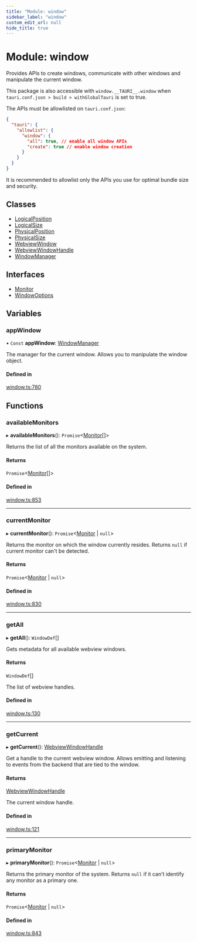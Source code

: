 ```yaml
---
title: "Module: window"
sidebar_label: "window"
custom_edit_url: null
hide_title: true
---
```


# Module: window

Provides APIs to create windows, communicate with other windows and manipulate the current window.

This package is also accessible with `window.__TAURI__.window` when `tauri.conf.json > build > withGlobalTauri` is set to true.

The APIs must be allowlisted on `tauri.conf.json`:
```json
{
  "tauri": {
    "allowlist": {
      "window": {
        "all": true, // enable all window APIs
        "create": true // enable window creation
      }
    }
  }
}
```
It is recommended to allowlist only the APIs you use for optimal bundle size and security.

## Classes

- [LogicalPosition](../classes/window.logicalposition.md)
- [LogicalSize](../classes/window.logicalsize.md)
- [PhysicalPosition](../classes/window.physicalposition.md)
- [PhysicalSize](../classes/window.physicalsize.md)
- [WebviewWindow](../classes/window.webviewwindow.md)
- [WebviewWindowHandle](../classes/window.webviewwindowhandle.md)
- [WindowManager](../classes/window.windowmanager.md)

## Interfaces

- [Monitor](../interfaces/window.monitor.md)
- [WindowOptions](../interfaces/window.windowoptions.md)

## Variables

### appWindow

• `Const` **appWindow**: [WindowManager](../classes/window.windowmanager.md)

The manager for the current window. Allows you to manipulate the window object.

#### Defined in

[window.ts:780](https://github.com/tauri-apps/tauri/blob/1be3546/tooling/api/src/window.ts#L780)

## Functions

### availableMonitors

▸ **availableMonitors**(): `Promise`<[Monitor](../interfaces/window.monitor.md)[]\>

Returns the list of all the monitors available on the system.

#### Returns

`Promise`<[Monitor](../interfaces/window.monitor.md)[]\>

#### Defined in

[window.ts:853](https://github.com/tauri-apps/tauri/blob/1be3546/tooling/api/src/window.ts#L853)

___

### currentMonitor

▸ **currentMonitor**(): `Promise`<[Monitor](../interfaces/window.monitor.md) \| ``null``\>

Returns the monitor on which the window currently resides.
Returns `null` if current monitor can't be detected.

#### Returns

`Promise`<[Monitor](../interfaces/window.monitor.md) \| ``null``\>

#### Defined in

[window.ts:830](https://github.com/tauri-apps/tauri/blob/1be3546/tooling/api/src/window.ts#L830)

___

### getAll

▸ **getAll**(): `WindowDef`[]

Gets metadata for all available webview windows.

#### Returns

`WindowDef`[]

The list of webview handles.

#### Defined in

[window.ts:130](https://github.com/tauri-apps/tauri/blob/1be3546/tooling/api/src/window.ts#L130)

___

### getCurrent

▸ **getCurrent**(): [WebviewWindowHandle](../classes/window.webviewwindowhandle.md)

Get a handle to the current webview window. Allows emitting and listening to events from the backend that are tied to the window.

#### Returns

[WebviewWindowHandle](../classes/window.webviewwindowhandle.md)

The current window handle.

#### Defined in

[window.ts:121](https://github.com/tauri-apps/tauri/blob/1be3546/tooling/api/src/window.ts#L121)

___

### primaryMonitor

▸ **primaryMonitor**(): `Promise`<[Monitor](../interfaces/window.monitor.md) \| ``null``\>

Returns the primary monitor of the system.
Returns `null` if it can't identify any monitor as a primary one.

#### Returns

`Promise`<[Monitor](../interfaces/window.monitor.md) \| ``null``\>

#### Defined in

[window.ts:843](https://github.com/tauri-apps/tauri/blob/1be3546/tooling/api/src/window.ts#L843)
